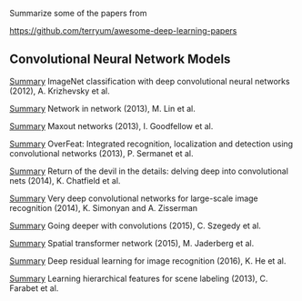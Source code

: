 
Summarize some of the papers from

https://github.com/terryum/awesome-deep-learning-papers

## Convolutional Neural Network Models

[Summary](https://github.com/hariharsubramanyam/deep-learning-paper-summaries/blob/master/AlexNet/AlexNet.pdf) ImageNet classification with deep convolutional neural networks (2012), A. Krizhevsky et al.

[Summary](https://github.com/hariharsubramanyam/deep-learning-paper-summaries/blob/master/NetworkInNetwork/NetworkInNetwork.pdf) Network in network (2013), M. Lin et al.

 [Summary](https://github.com/hariharsubramanyam/deep-learning-paper-summaries/blob/master/Maxout/Maxout.pdf) Maxout networks (2013), I. Goodfellow et al.

[Summary](https://github.com/hariharsubramanyam/deep-learning-paper-summaries/blob/master/OverFeat/OverFeat.pdf) OverFeat: Integrated recognition, localization and detection using convolutional networks (2013), P. Sermanet et al. 

[Summary](https://github.com/hariharsubramanyam/deep-learning-paper-summaries/blob/master/DelvingIntoConvolutionalNets/DelvingIntoConvolutionalNets.pdf) Return of the devil in the details: delving deep into convolutional nets (2014), K. Chatfield et al.

[Summary](https://github.com/hariharsubramanyam/deep-learning-paper-summaries/blob/master/VGG/VGG.pdf) Very deep convolutional networks for large-scale image recognition (2014), K. Simonyan and A. Zisserman

[Summary](https://github.com/hariharsubramanyam/deep-learning-paper-summaries/blob/master/GoogLeNet/GoogLeNet.pdf) Going deeper with convolutions (2015), C. Szegedy et al.

[Summary](https://github.com/hariharsubramanyam/deep-learning-paper-summaries/blob/master/SpatialTransformerNetworks/SpatialTransformerNetworks.pdf) Spatial transformer network (2015), M. Jaderberg et al.

[Summary](https://github.com/hariharsubramanyam/deep-learning-paper-summaries/blob/master/ResNet/ResNet.pdf) Deep residual learning for image recognition (2016), K. He et al.

[Summary](https://github.com/hariharsubramanyam/deep-learning-paper-summaries/blob/master/FeaturesForSceneLabeling/FeaturesForSceneLabeling.pdf) Learning hierarchical features for scene labeling (2013), C. Farabet et al.
